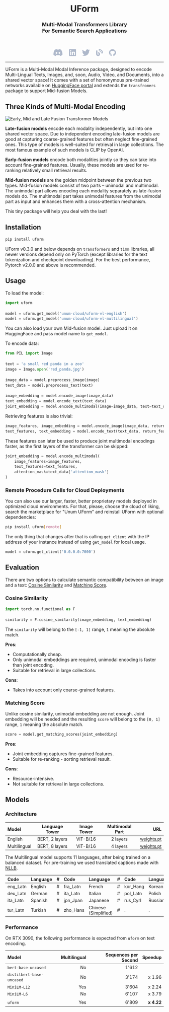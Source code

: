 <h1 align="center">UForm</h1>
<h3 align="center">
Multi-Modal Transformers Library<br/>
For Semantic Search Applications<br/>
</h3>
<br/>

<p align="center">
<a href="https://discord.gg/jsMURnSFM2"><img height="25" src="https://github.com/unum-cloud/.github/raw/main/assets/discord.svg" alt="Discord"></a>
&nbsp;&nbsp;&nbsp;
<a href="https://www.linkedin.com/company/unum-cloud/"><img height="25" src="https://github.com/unum-cloud/.github/raw/main/assets/linkedin.svg" alt="LinkedIn"></a>
&nbsp;&nbsp;&nbsp;
<a href="https://twitter.com/unum_cloud"><img height="25" src="https://github.com/unum-cloud/.github/raw/main/assets/twitter.svg" alt="Twitter"></a>
&nbsp;&nbsp;&nbsp;
<a href="https://unum.cloud/post"><img height="25" src="https://github.com/unum-cloud/.github/raw/main/assets/blog.svg" alt="Blog"></a>
&nbsp;&nbsp;&nbsp;
<a href="https://github.com/unum-cloud/uform"><img height="25" src="https://github.com/unum-cloud/.github/raw/main/assets/github.svg" alt="GitHub"></a>
</p>

---

UForm is a Multi-Modal Modal Inference package, designed to encode Multi-Lingual Texts, Images, and, soon, Audio, Video, and Documents, into a shared vector space!
It comes with a set of homonymous pre-trained networks available on [HuggingFace portal](https://huggingface.co/unum-cloud/uform) and extends the `transfromers` package to support Mid-fusion Models.

## Three Kinds of Multi-Modal Encoding

![Early, Mid and Late Fusion Transformer Models](https://raw.githubusercontent.com/unum-cloud/uform/main/assets/model_types_bg.png)

__Late-fusion models__ encode each modality independently, but into one shared vector space.
Due to independent encoding late-fusion models are good at capturing coarse-grained features but often neglect fine-grained ones.
This type of models is well-suited for retrieval in large collections.
The most famous example of such models is CLIP by OpenAI.

__Early-fusion models__ encode both modalities jointly so they can take into account fine-grained features.
Usually, these models are used for re-ranking relatively small retrieval results.

__Mid-fusion models__ are the golden midpoint between the previous two types.
Mid-fusion models consist of two parts – unimodal and multimodal.
The unimodal part allows encoding each modality separately as late-fusion models do.
The multimodal part takes unimodal features from the unimodal part as input and enhances them with a cross-attention mechanism.

This tiny package will help you deal with the last!

## Installation

```bash
pip install uform
```

UForm v0.3.0 and below depends on `transformers` and `timm` libraries, all newer versions depend only on PyTorch (except libraries for the text tokenization and checkpoint downloading). For the best performance, Pytorch v2.0.0 and above is recommended.

## Usage

To load the model:

```python
import uform

model = uform.get_model('unum-cloud/uform-vl-english')
model = uform.get_model('unum-cloud/uform-vl-multilingual')
```

You can also load your own Mid-fusion model. Just upload it on HuggingFace and pass model name to `get_model`.

To encode data:

```python
from PIL import Image

text = 'a small red panda in a zoo'
image = Image.open('red_panda.jpg')

image_data = model.preprocess_image(image)
text_data = model.preprocess_text(text)

image_embedding = model.encode_image(image_data)
text_embedding = model.encode_text(text_data)
joint_embedding = model.encode_multimodal(image=image_data, text=text_data)
```

Retrieving features is also trivial:

```python
image_features, image_embedding = model.encode_image(image_data, return_features=True)
text_features, text_embedding = model.encode_text(text_data, return_features=True)
```

These features can later be used to produce joint multimodal encodings faster, as the first layers of the transformer can be skipped:

```python
joint_embedding = model.encode_multimodal(
    image_features=image_features,
    text_features=text_features,
    attention_mask=text_data['attention_mask']
)
```

### Remote Procedure Calls for Cloud Deployments

You can also use our larger, faster, better proprietary models deployed in optimized cloud environments.
For that, please, choose the cloud of liking, search the marketplace for "Unum UForm" and reinstall UForm with optional dependencies:

```bash
pip install uform[remote]
```

The only thing that changes after that is calling `get_client` with the IP address of your instance instead of using `get_model` for local usage.

```python
model = uform.get_client('0.0.0.0:7000')
```


## Evaluation

There are two options to calculate semantic compatibility between an image and a text: [Cosine Similarity](#cosine-similarity) and [Matching Score](#matching-score).

### Cosine Similarity

```python
import torch.nn.functional as F

similarity = F.cosine_similarity(image_embedding, text_embedding)
```

The `similarity` will belong to the `[-1, 1]` range, `1` meaning the absolute match.

__Pros__:

- Computationally cheap.
- Only unimodal embeddings are required, unimodal encoding is faster than joint encoding.
- Suitable for retrieval in large collections.

__Cons__:

- Takes into account only coarse-grained features.


### Matching Score 

Unlike cosine similarity, unimodal embedding are not enough.
Joint embedding will be needed and the resulting `score` will belong to the `[0, 1]` range, `1` meaning the absolute match.

```python
score = model.get_matching_scores(joint_embedding)
```

__Pros__:

- Joint embedding captures fine-grained features.
- Suitable for re-ranking - sorting retrieval result.

__Cons__:

- Resource-intensive.
- Not suitable for retrieval in large collections.

## Models

### Architecture

| Model        | Language Tower | Image Tower | Multimodal Part |                     URL |
| :----------- | :------------: | :---------: | :-------------: | ----------------------: |
| English      | BERT, 2 layers |  ViT-B/16   |    2 layers     | [weights.pt][weights-e] |
| Multilingual | BERT, 8 layers |  ViT-B/16   |    4 layers     | [weights.pt][weights-m] |

The Multilingual model supports 11 languages, after being trained on a balanced dataset.
For pre-training we used translated captions made with [NLLB](https://github.com/facebookresearch/fairseq/tree/nllb).

| Code     | Language | #    | Code     | Language             | #    | Code     | Language |
| :------- | :------- | :--- | :------- | :------------------- | :--- | :------- | :------- |
| eng_Latn | English  | #    | fra_Latn | French               | #    | kor_Hang | Korean   |
| deu_Latn | German   | #    | ita_Latn | Italian              | #    | pol_Latn | Polish   |
| ita_Latn | Spanish  | #    | jpn_Jpan | Japanese             | #    | rus_Cyrl | Russian  |
| tur_Latn | Turkish  | #    | zho_Hans | Chinese (Simplified) | #    | .        | .        |

[weights-e]: https://huggingface.co/unum-cloud/uform-vl-english/resolve/main/torch_weight.pt
[weights-m]: https://huggingface.co/unum-cloud/uform-vl-multilingual/resolve/main/torch_weight.pt

### Performance

On RTX 3090, the following performance is expected from `uform` on text encoding.

| Model                     | Multilingual | Sequences per Second |    Speedup |
| :------------------------ | -----------: | -------------------: | ---------: |
| `bert-base-uncased`       |           No |                1'612 |            |
| `distilbert-base-uncased` |           No |                3'174 |     x 1.96 |
| `MiniLM-L12`              |          Yes |                3'604 |     x 2.24 |
| `MiniLM-L6`               |           No |                6'107 |     x 3.79 |
|                           |              |                      |            |
| `uform`                   |          Yes |                6'809 | __x 4.22__ |
